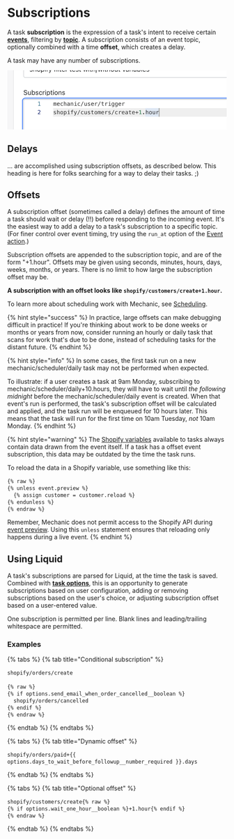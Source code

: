 # Subscriptions

A task **subscription** is the expression of a task's intent to receive certain [**events**](../events/), filtering by [**topic**](../events/topics.md). A subscription consists of an event topic, optionally combined with a time **offset**, which creates a delay.

A task may have any number of subscriptions.

![](<../../.gitbook/assets/Screen Shot 2022-05-05 at 10.09.07 AM.png>)

## Delays

... are accomplished using subscription offsets, as described below. This heading is here for folks searching for a way to delay their tasks. ;)

## Offsets

A subscription offset (sometimes called a delay) defines the amount of time a task should wait or delay (!!) before responding to the incoming event. It's the easiest way to add a delay to a task's subscription to a specific topic. (For finer control over event timing, try using the `run_at` option of the [Event action](../actions/event.md).)

Subscription offsets are appended to the subscription topic, and are of the form "+1.hour". Offsets may be given using seconds, minutes, hours, days, weeks, months, or years. There is no limit to how large the subscription offset may be.

**A subscription with an offset looks like `shopify/customers/create+1.hour`.**

To learn more about scheduling work with Mechanic, see [Scheduling](../runs/scheduling.md).

{% hint style="success" %}
In practice, large offsets can make debugging difficult in practice! If you're thinking about work to be done weeks or months or years from now, consider running an hourly or daily task that scans for work that's due to be done, instead of scheduling tasks for the distant future.
{% endhint %}

{% hint style="info" %}
In some cases, the first task run on a new mechanic/scheduler/daily task may not be performed when expected.

To illustrate: if a user creates a task at 9am Monday, subscribing to mechanic/scheduler/daily+10.hours, they will have to wait until _the following midnight_ before the mechanic/scheduler/daily event is created. When that event's run is performed, the task's subscription offset will be calculated and applied, and the task run will be enqueued for 10 hours later. This means that the task will run for the first time on 10am Tuesday, _not_ 10am Monday.
{% endhint %}

{% hint style="warning" %}
The [Shopify variables](code/environment-variables.md#shopify-variables) available to tasks always contain data drawn from the event itself. If a task has a offset event subscription, this data may be outdated by the time the task runs.

To reload the data in a Shopify variable, use something like this:

```liquid
{% raw %}
{% unless event.preview %}
  {% assign customer = customer.reload %}
{% endunless %}
{% endraw %}
```

Remember, Mechanic does not permit access to the Shopify API during [event preview](previews/). Using this `unless` statement ensures that reloading only happens during a live event.
{% endhint %}

## Using Liquid

A task's subscriptions are parsed for Liquid, at the time the task is saved. Combined with [**task options**](options/), this is an opportunity to generate subscriptions based on user configuration, adding or removing subscriptions based on the user's choice, or adjusting subscription offset based on a user-entered value.

One subscription is permitted per line. Blank lines and leading/trailing whitespace are permitted.

### Examples

{% tabs %}
{% tab title="Conditional subscription" %}
```liquid
shopify/orders/create

{% raw %}
{% if options.send_email_when_order_cancelled__boolean %}
  shopify/orders/cancelled
{% endif %}
{% endraw %}
```
{% endtab %}
{% endtabs %}

{% tabs %}
{% tab title="Dynamic offset" %}
```liquid
shopify/orders/paid+{{ options.days_to_wait_before_followup__number_required }}.days
```
{% endtab %}
{% endtabs %}

{% tabs %}
{% tab title="Optional offset" %}
```liquid
shopify/customers/create{% raw %}
{% if options.wait_one_hour__boolean %}+1.hour{% endif %}
{% endraw %}
```
{% endtab %}
{% endtabs %}
